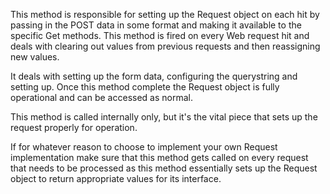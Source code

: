 ﻿This method is responsible for setting up the Request object on each hit by passing in the POST data in some format and making it available to the specific Get methods. This method is fired on every Web request hit and deals with clearing out values from previous requests and then reassigning new values.

It deals with setting up the form data, configuring the querystring and setting up. Once this method complete the Request object is fully operational and can be accessed as normal.

This method is called internally only, but it's the vital piece that sets up the request properly for operation. 

If for whatever reason to choose to implement your own Request implementation make sure that this method gets called on every request that needs to be processed as this method essentially sets up the Request object to return appropriate values for its interface.